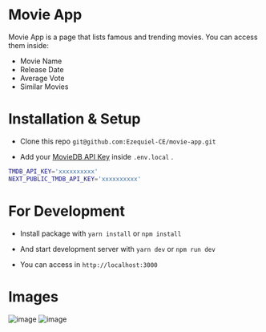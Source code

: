 # Movie App

Movie App is a page that lists famous and trending movies. You can access them inside:

- Movie Name
- Release Date
- Average Vote
- Similar Movies

# Installation & Setup

- Clone this repo `git@github.com:Ezequiel-CE/movie-app.git`

- Add your [MovieDB API Key](https://www.themoviedb.org/documentation/api) inside `.env.local` .

```sh
TMDB_API_KEY='xxxxxxxxxx'
NEXT_PUBLIC_TMDB_API_KEY='xxxxxxxxxx'
```

# For Development

- Install package with `yarn install` or `npm install`

- And start development server with `yarn dev` or `npm run dev `

- You can access in `http://localhost:3000`

# Images

![image](https://github.com/user-attachments/assets/7e5bfe8c-f579-4bd7-a521-fd336f30099a)
![image](https://github.com/user-attachments/assets/5a2684a6-6ff3-4daa-8afe-c174bba2dc49)

